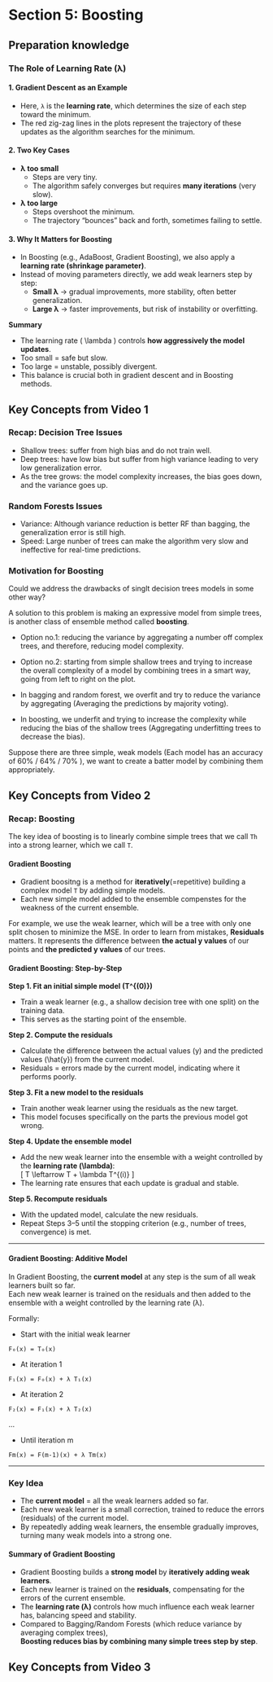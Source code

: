 # Section 5: Boosting

## Preparation knowledge

###  The Role of Learning Rate (λ)

#### 1. Gradient Descent as an Example

- Here, `λ` is the **learning rate**, which determines the size of each step toward the minimum.  
- The red zig-zag lines in the plots represent the trajectory of these updates as the algorithm searches for the minimum.

#### 2. Two Key Cases
- **λ too small**  
  - Steps are very tiny.  
  - The algorithm safely converges but requires **many iterations** (very slow).  
- **λ too large**  
  - Steps overshoot the minimum.  
  - The trajectory “bounces” back and forth, sometimes failing to settle.    

#### 3. Why It Matters for Boosting
- In Boosting (e.g., AdaBoost, Gradient Boosting), we also apply a **learning rate (shrinkage parameter)**.  
- Instead of moving parameters directly, we add weak learners step by step:  
  - **Small λ** → gradual improvements, more stability, often better generalization.  
  - **Large λ** → faster improvements, but risk of instability or overfitting.  

**Summary**  
- The learning rate \( \lambda \) controls **how aggressively the model updates**.  
- Too small = safe but slow.  
- Too large = unstable, possibly divergent.  
- This balance is crucial both in gradient descent and in Boosting methods.

## Key Concepts from Video 1

### Recap: Decision Tree Issues

- Shallow trees: suffer from high bias and do not train well.
- Deep trees: have low bias but suffer from high variance leading to very low generalization error.
- As the tree grows: the model complexity increases, the bias goes down, and the variance goes up.

### Random Forests Issues

- Variance: Although variance reduction is better RF than bagging, the generalization error is still high.
- Speed: Large nunber of trees can make the algorithm very slow and ineffective for real-time predictions.

### Motivation for Boosting

Could we address the drawbacks of singlt decision trees models in some other way?

A solution to this problem is making an expressive model from simple trees, is another class of ensemble method called **boosting**.

- Option no.1: reducing the variance by aggregating a number off complex trees, and therefore, reducing model complexity.
- Option no.2: starting from simple shallow trees and trying to increase the overall complexity of a model by combining trees in a smart way, going from left to right on the plot.

- In bagging and random forest, we overfit and try to reduce the variance by aggregating (Averaging the predictions by majority voting).
- In boosting, we underfit and trying to increase the complexity while reducing the bias of the shallow trees (Aggregating underfitting trees to decrease the bias).

Suppose there are three simple, weak models (Each model has an accuracy of 60% / 64% / 70% ), we want to create a batter model by combining them appropriately.


## Key Concepts from Video 2

### Recap: Boosting

The key idea of boosting is to linearly combine simple trees that we call `Th` into a strong learner, which we call `T`.

#### Gradient Boosting

- Gradient boositng is a method for **iteratively**(=repetitive) building a complex model `T` by adding simple models.
- Each new simple model added to the ensemble compenstes for the weakness of the current ensemble.

For example, we use the weak learner, which will be a tree with only one split chosen to minimize the MSE. In order to learn from mistakes, **Residuals** matters. It represents the difference between **the actual y values** of our points and **the predicted y values** of our trees. 

#### Gradient Boosting: Step-by-Step

**Step 1. Fit an initial simple model \(T^{(0)}\)**
- Train a weak learner (e.g., a shallow decision tree with one split) on the training data.  
- This serves as the starting point of the ensemble.  

**Step 2. Compute the residuals**
- Calculate the difference between the actual values \(y\) and the predicted values \(\hat{y}\) from the current model.  
- Residuals = errors made by the current model, indicating where it performs poorly.  

**Step 3. Fit a new model to the residuals**
- Train another weak learner using the residuals as the new target.  
- This model focuses specifically on the parts the previous model got wrong.  

**Step 4. Update the ensemble model**
- Add the new weak learner into the ensemble with a weight controlled by the **learning rate \(\lambda\)**:  
  \[
  T \leftarrow T + \lambda T^{(i)}
  \]  
- The learning rate ensures that each update is gradual and stable.  

**Step 5. Recompute residuals**
- With the updated model, calculate the new residuals.  
- Repeat Steps 3–5 until the stopping criterion (e.g., number of trees, convergence) is met.  

---

#### Gradient Boosting: Additive Model

In Gradient Boosting, the **current model** at any step is the sum of all weak learners built so far.  
Each new weak learner is trained on the residuals and then added to the ensemble with a weight controlled by the learning rate (λ).

Formally:

- Start with the initial weak learner 

`F₀(x) = T₀(x)`

- At iteration 1

`F₁(x) = F₀(x) + λ T₁(x)`

- At iteration 2

`F₂(x) = F₁(x) + λ T₂(x)`

...

- Until iteration m

`Fm(x) = F(m-1)(x) + λ Tm(x)`

---

### Key Idea
- The **current model** = all the weak learners added so far.  
- Each new weak learner is a small correction, trained to reduce the errors (residuals) of the current model.  
- By repeatedly adding weak learners, the ensemble gradually improves, turning many weak models into a strong one.

#### Summary of Gradient Boosting
- Gradient Boosting builds a **strong model** by **iteratively adding weak learners**.  
- Each new learner is trained on the **residuals**, compensating for the errors of the current ensemble.  
- The **learning rate (λ)** controls how much influence each weak learner has, balancing speed and stability.  
- Compared to Bagging/Random Forests (which reduce variance by averaging complex trees),  
  **Boosting reduces bias by combining many simple trees step by step**.


## Key Concepts from Video 3

###
